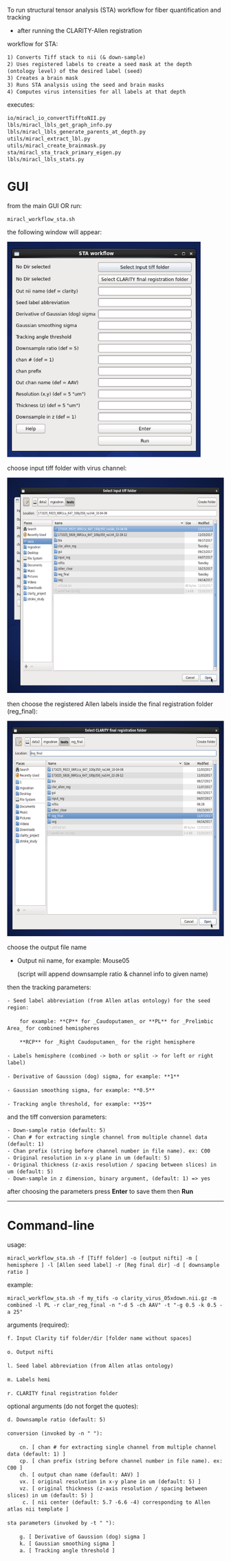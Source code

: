 To run structural tensor analysis (STA) workflow for fiber quantification and
tracking

* after running the CLARITY-Allen registration

workflow for STA:

    1) Converts Tiff stack to nii (& down-sample)
    2) Uses registered labels to create a seed mask at the depth
    (ontology level) of the desired label (seed)
    3) Creates a brain mask
	3) Runs STA analysis using the seed and brain masks
	4) Computes virus intensities for all labels at that depth

executes:

    io/miracl_io_convertTifftoNII.py
    lbls/miracl_lbls_get_graph_info.py
    lbls/miracl_lbls_generate_parents_at_depth.py
    utils/miracl_extract_lbl.py
    utils/miracl_create_brainmask.py
    sta/miracl_sta_track_primary_eigen.py
    lbls/miracl_lbls_stats.py


# GUI

from the main GUI OR run:

    miracl_workflow_sta.sh

the following window will appear:

<img src="sta1.png" alt="alt text" width="450" height="500"/>

choose input tiff folder with virus channel:

<img src="../tiff_to_nii/tiff_to_nii2.png" alt="alt text" width="600" height="500"/>

then choose the registered Allen labels inside the final registration folder (reg_final):

<img src="sta2.png" alt="alt text" width="600" height="500"/>

choose the output file name

* Output nii name, for example: Mouse05

   (script will append downsample ratio & channel info to given name)

then the tracking parameters:

    - Seed label abbreviation (from Allen atlas ontology) for the seed region:

        for example: **CP** for _Caudoputamen_ or **PL** for _Prelimbic Area_ for combined hemispheres

        **RCP** for _Right Caudoputamen_ for the right hemisphere

    - Labels hemisphere (combined -> both or split -> for left or right label)

    - Derivative of Gaussion (dog) sigma, for example: **1**

    - Gaussian smoothing sigma, for example: **0.5**

    - Tracking angle threshold, for example: **35**

and the tiff conversion parameters:

    - Down-sample ratio (default: 5)
    - Chan # for extracting single channel from multiple channel data (default: 1)
    - Chan prefix (string before channel number in file name). ex: C00
    - Original resolution in x-y plane in um (default: 5)
    - Original thickness (z-axis resolution / spacing between slices) in um (default: 5)
    - Down-sample in z dimension, binary argument, (default: 1) => yes

after choosing the parameters press **Enter** to save them then **Run**

----


# Command-line

usage:

    miracl_workflow_sta.sh -f [Tiff folder] -o [output nifti] -m [ hemisphere ] -l [Allen seed label] -r [Reg final dir] -d [ downsample ratio ]


example:

    miracl_workflow_sta.sh -f my_tifs -o clarity_virus_05xdown.nii.gz -m combined -l PL -r clar_reg_final -n "-d 5 -ch AAV" -t "-g 0.5 -k 0.5 -a 25"

arguments (required):

    f. Input Clarity tif folder/dir [folder name without spaces]

    o. Output nifti

    l. Seed label abbreviation (from Allen atlas ontology)

    m. Labels hemi

    r. CLARITY final registration folder

optional arguments (do not forget the quotes):

    d. Downsample ratio (default: 5)

    conversion (invoked by -n " "):

        cn. [ chan # for extracting single channel from multiple channel data (default: 1) ]
        cp. [ chan prefix (string before channel number in file name). ex: C00 ]
        ch. [ output chan name (default: AAV) ]
        vx. [ original resolution in x-y plane in um (default: 5) ]
        vz. [ original thickness (z-axis resolution / spacing between slices) in um (default: 5) ]
         c. [ nii center (default: 5.7 -6.6 -4) corresponding to Allen atlas nii template ]

    sta parameters (invoked by -t " "):

        g. [ Derivative of Gaussion (dog) sigma ]
        k. [ Gaussian smoothing sigma ]
        a. [ Tracking angle threshold ]
